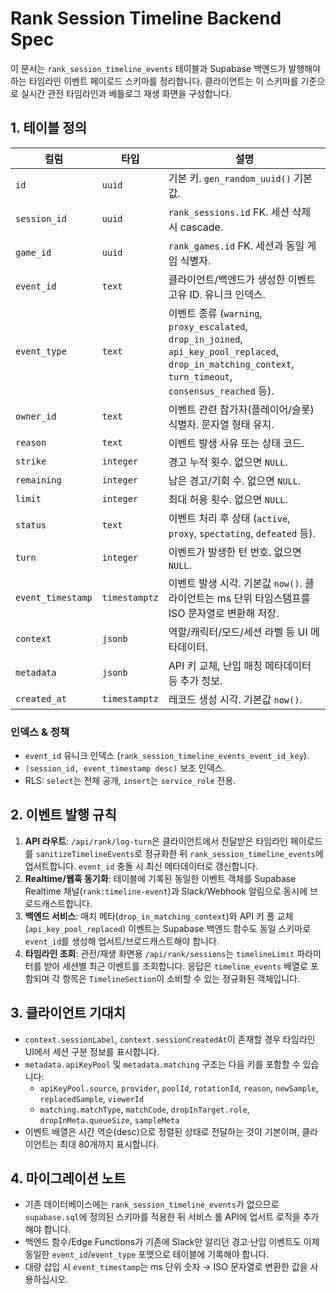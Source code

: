 # Rank Session Timeline Backend Spec

이 문서는 `rank_session_timeline_events` 테이블과 Supabase 백엔드가 발행해야 하는 타임라인 이벤트 페이로드 스키마를 정리합니다. 클라이언트는 이 스키마를 기준으로 실시간 관전 타임라인과 베틀로그 재생 화면을 구성합니다.

## 1. 테이블 정의

| 컬럼 | 타입 | 설명 |
| --- | --- | --- |
| `id` | `uuid` | 기본 키. `gen_random_uuid()` 기본값. |
| `session_id` | `uuid` | `rank_sessions.id` FK. 세션 삭제 시 cascade. |
| `game_id` | `uuid` | `rank_games.id` FK. 세션과 동일 게임 식별자. |
| `event_id` | `text` | 클라이언트/백엔드가 생성한 이벤트 고유 ID. 유니크 인덱스. |
| `event_type` | `text` | 이벤트 종류 (`warning`, `proxy_escalated`, `drop_in_joined`, `api_key_pool_replaced`, `drop_in_matching_context`, `turn_timeout`, `consensus_reached` 등). |
| `owner_id` | `text` | 이벤트 관련 참가자(플레이어/슬롯) 식별자. 문자열 형태 유지. |
| `reason` | `text` | 이벤트 발생 사유 또는 상태 코드. |
| `strike` | `integer` | 경고 누적 횟수. 없으면 `NULL`. |
| `remaining` | `integer` | 남은 경고/기회 수. 없으면 `NULL`. |
| `limit` | `integer` | 최대 허용 횟수. 없으면 `NULL`. |
| `status` | `text` | 이벤트 처리 후 상태 (`active`, `proxy`, `spectating`, `defeated` 등). |
| `turn` | `integer` | 이벤트가 발생한 턴 번호. 없으면 `NULL`. |
| `event_timestamp` | `timestamptz` | 이벤트 발생 시각. 기본값 `now()`. 클라이언트는 ms 단위 타임스탬프를 ISO 문자열로 변환해 저장. |
| `context` | `jsonb` | 역할/캐릭터/모드/세션 라벨 등 UI 메타데이터. |
| `metadata` | `jsonb` | API 키 교체, 난입 매칭 메타데이터 등 추가 정보. |
| `created_at` | `timestamptz` | 레코드 생성 시각. 기본값 `now()`. |

### 인덱스 & 정책
- `event_id` 유니크 인덱스 (`rank_session_timeline_events_event_id_key`).
- `(session_id, event_timestamp desc)` 보조 인덱스.
- RLS: `select`는 전체 공개, `insert`는 `service_role` 전용.

## 2. 이벤트 발행 규칙

1. **API 라우트**: `/api/rank/log-turn`은 클라이언트에서 전달받은 타임라인 페이로드를 `sanitizeTimelineEvents`로 정규화한 뒤 `rank_session_timeline_events`에 업서트합니다. `event_id` 충돌 시 최신 메타데이터로 갱신합니다.
2. **Realtime/웹훅 동기화**: 테이블에 기록된 동일한 이벤트 객체를 Supabase Realtime 채널(`rank:timeline-event`)과 Slack/Webhook 알림으로 동시에 브로드캐스트합니다.
3. **백엔드 서비스**: 매치 메타(`drop_in_matching_context`)와 API 키 풀 교체(`api_key_pool_replaced`) 이벤트는 Supabase 백엔드 함수도 동일 스키마로 `event_id`를 생성해 업서트/브로드캐스트해야 합니다.
4. **타임라인 조회**: 관전/재생 화면용 `/api/rank/sessions`는 `timelineLimit` 파라미터를 받아 세션별 최근 이벤트를 조회합니다. 응답은 `timeline_events` 배열로 포함되며 각 항목은 `TimelineSection`이 소비할 수 있는 정규화된 객체입니다.

## 3. 클라이언트 기대치

- `context.sessionLabel`, `context.sessionCreatedAt`이 존재할 경우 타임라인 UI에서 세션 구분 정보를 표시합니다.
- `metadata.apiKeyPool` 및 `metadata.matching` 구조는 다음 키를 포함할 수 있습니다:
  - `apiKeyPool.source`, `provider`, `poolId`, `rotationId`, `reason`, `newSample`, `replacedSample`, `viewerId`
  - `matching.matchType`, `matchCode`, `dropInTarget.role`, `dropInMeta.queueSize`, `sampleMeta`
- 이벤트 배열은 시간 역순(desc)으로 정렬된 상태로 전달하는 것이 기본이며, 클라이언트는 최대 80개까지 표시합니다.

## 4. 마이그레이션 노트

- 기존 데이터베이스에는 `rank_session_timeline_events`가 없으므로 `supabase.sql`에 정의된 스키마를 적용한 뒤 서비스 롤 API에 업서트 로직을 추가해야 합니다.
- 백엔드 함수/Edge Functions가 기존에 Slack만 알리던 경고·난입 이벤트도 이제 동일한 `event_id`/`event_type` 포맷으로 테이블에 기록해야 합니다.
- 대량 삽입 시 `event_timestamp`는 ms 단위 숫자 → ISO 문자열로 변환한 값을 사용하십시오.

